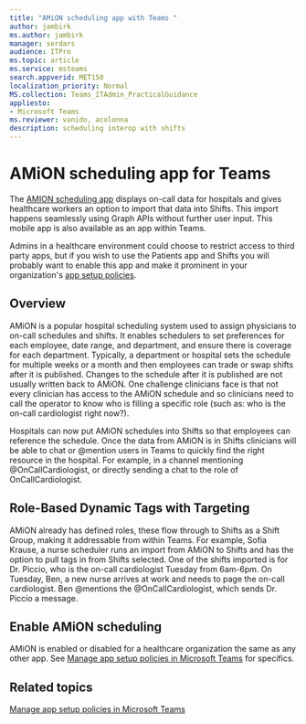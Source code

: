 ```yaml
---
title: "AMiON scheduling app with Teams "
author: jambirk
ms.author: jambirk 
manager: serdars
audience: ITPro
ms.topic: article 
ms.service: msteams 
search.appverid: MET150
localization_priority: Normal
MS.collection: Teams_ITAdmin_PracticalGuidance
appliesto:
- Microsoft Teams
ms.reviewer: vanido, acolonna
description: scheduling interop with shifts
---
```


# AMiON scheduling app for Teams 

The [AMION scheduling app](http://amion.com/Enterprises.shtml) displays on-call data for hospitals and gives healthcare workers an option to import that data into Shifts. This import happens seamlessly using Graph APIs without further user input. This mobile app is also available as an app within Teams. 

Admins in a healthcare environment could choose to restrict access to third party apps, but if you wish to use the Patients app and Shifts you will probably want to enable this app and make it prominent in your organization's [app setup policies](../teams-app-setup-policies.md).

## Overview

AMiON is a popular hospital scheduling system used to assign physicians to on-call schedules and shifts. It enables schedulers to set preferences for each employee, date range, and department, and ensure there is coverage for each department. Typically, a department or hospital sets the schedule for multiple weeks or a month and then employees can trade or swap shifts after it is published. Changes to the schedule after it is published are not usually written back to AMiON. One challenge clinicians face is that not every clinician has access to the AMiON schedule and so clinicians need to call the operator to know who is filling a specific role (such as: who is the on-call cardiologist right now?).  

Hospitals can now put AMiON schedules into Shifts so that employees can reference the schedule. Once the data from AMiON is in Shifts  clinicians will be able to chat or @mention users in Teams to quickly find the right resource in the hospital. For example, in a channel mentioning @OnCallCardiologist, or directly sending a chat to the role of OnCallCardiologist.

## Role-Based Dynamic Tags with Targeting  

 AMiON  already has defined roles, these flow through to Shifts as a Shift Group, making it addressable from within Teams. For example, Sofia Krause, a nurse scheduler runs an import from AMiON to Shifts and has the option to pull tags in from Shifts selected. One of the shifts imported is for Dr. Piccio, who is the on-call cardiologist Tuesday from 6am-6pm. On Tuesday, Ben, a new nurse arrives at work and needs to page the on-call cardiologist. Ben @mentions the @OnCallCardiologist, which sends Dr. Piccio a message.  

## Enable AMiON scheduling

AMiON is enabled or disabled for a healthcare organization the same as any other app. See [Manage app setup policies in Microsoft Teams](../teams-app-setup-policies.md) for specifics.

## Related topics

[Manage app setup policies in Microsoft Teams](../teams-app-setup-policies.md)
